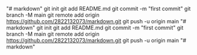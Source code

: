 "# markdown"  git init git add README.md git commit -m "first commit" git branch -M main git remote add origin https://github.com/2822132073/markdown.git git push -u origin main
"# markdown"  git init git add README.md git commit -m "first commit" git branch -M main git remote add origin https://github.com/2822132073/markdown.git git push -u origin main
"# markdown" 
